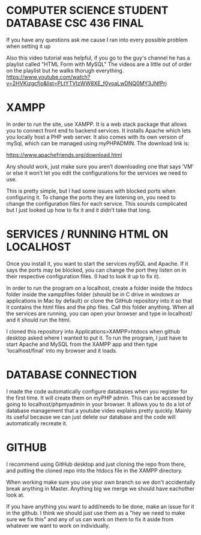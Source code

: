 COMPUTER SCIENCE STUDENT DATABASE CSC 436 FINAL
==============================================

If you have any questions ask me cause I ran into every possible problem when setting it up

Also this video tutorial was helpful, if you go to the guy's channel he has a playlist called "HTML Form with MySQL" The videos are a little out of order on the playlist but he walks thorugh everything.
https://www.youtube.com/watch?v=2HVKizgcfjo&list=PLtYTVIzWW8XE_f0yoaLwDNQ0MY3JNfPrj


XAMPP
=
In order to run the site, use XAMPP. It is a web stack package that allows you to connect front end to backend services. It installs Apache which lets you locally host a PHP web server. It also comes with its own version of mySql, which can be managed using myPHPADMIN. The download link is:

https://www.apachefriends.org/download.html

Any should work, just make sure you aren’t downloading one that says ‘VM’ or else it won’t let you edit the configurations for the services we need to use. 

This is pretty simple, but I had some issues with blocked ports when configuring it. To change the ports they are listening on, you need to change the configuration files for each service. This sounds complicated but I just looked up how to fix it and it didn't take that long.


SERVICES / RUNNING HTML ON LOCALHOST
=

Once you install it, you want to start the services mySQL and Apache. If it says the ports may be blocked, you can change the port they listen on in their respective configuration files. (I had to look it up to fix it).

In order to run the program on a localhost, create a folder inside the htdocs folder inside the xamppfiles folder (should be in C drive in windows or applications in Mac by default) or clone the GitHub repository into it so that it contains the html files and the php files. Call this folder anything. When all the services are running, you can open your browser and type in localhost/<foldername> and it should run the html.

I cloned this repository into Applications>XAMPP>htdocs when github desktop asked where I wanted to put it. To run the program, I just have to start Apache and MySQL from the XAMPP app and then type 'localhost/final' into my browser and it loads.


DATABASE CONNECTION
=

I made the code automatically configure databases when you register for the first time. It will create them on myPHP admin. This can be accessed by going to localhost/phpmyadmin in your browser. It allows you to do a lot of database management that a youtube video explains pretty quickly. Mainly its useful because we can just delete our database and the code will automatically recreate it.


GITHUB
=

I recommend using GitHub desktop and just cloning the repo from there, and putting the cloned repo into the htdocs file in the XAMPP directory.

When working make sure you use your own branch so we don't accidentally break anything in Master. Anything big we merge we should have eachother look at.

If you have anything you want to add/needs to be done, make an issue for it in the github. I think we should just use them as a "hey we need to make sure we fix this" and any of us can work on them to fix it aside from whatever we want to work on individually.

